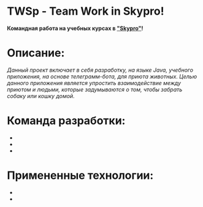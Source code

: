 # TWSp - Team Work in Skypro!
**Командная работа на учебных курсах в ["Skypro"](https://my.sky.pro)!**
# Описание:
_Данный проект включает в себя разработку, на языке Java, учебного приложения, на основе телеграмм-бота, для приюта животных. Целью данного приложения является упростить взаимодействие между приютом и людьми, которые задумываются о том, чтобы забрать собаку или кошку домой._
# Команда разработки:
*
*
*
# Примененные технологии:
*
*
